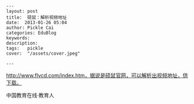 
    ---
    layout: post  
    title:  硕鼠：解析视频地址  
    date:  2013-01-26 05:04  
    author: Pickle Cai  
    categories: EduBlog  
    keywords: 
    description:   
    tags:	pickle   
    cover:  "/assets/cover.jpeg"  

    ---  
    
http://www.flvcd.com/index.htm，据说是硕鼠官网，可以解析出视频地址，供下载。		

		    
 中国教育在线·教育人

